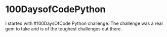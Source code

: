 # 100DaysofCodePython
 I started with #100DaysOfCode Python challenge. The challenge was a real gem to take and is of the toughest challenges out there.

